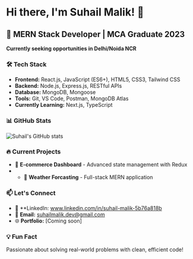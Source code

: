 # Hi there, I'm Suhail Malik! 👋

## 🚀 MERN Stack Developer | MCA Graduate 2023

**Currently seeking opportunities in Delhi/Noida NCR**

### 🛠️ Tech Stack
- **Frontend:** React.js, JavaScript (ES6+), HTML5, CSS3, Tailwind CSS
- **Backend:** Node.js, Express.js, RESTful APIs
- **Database:** MongoDB, Mongoose
- **Tools:** Git, VS Code, Postman, MongoDB Atlas
- **Currently Learning:** Next.js, TypeScript

### 📊 GitHub Stats
![Suhail's GitHub stats](https://github-readme-stats.vercel.app/api?username=suhail1malik&show_icons=true&theme=radical)

### 🔥 Current Projects
- 🛒 **E-commerce Dashboard** - Advanced state management with Redux
- - 🎯 **Weather Forcasting** - Full-stack MERN application

### 📫 Let's Connect
- 💼 **LinkedIn: www.linkedin.com/in/suhail-malik-5b76a818b
- 📧 **Email:** suhailmalik.dev@gmail.com
- 🌐 **Portfolio:** [Coming soon]

### 💡 Fun Fact
Passionate about solving real-world problems with clean, efficient code!
